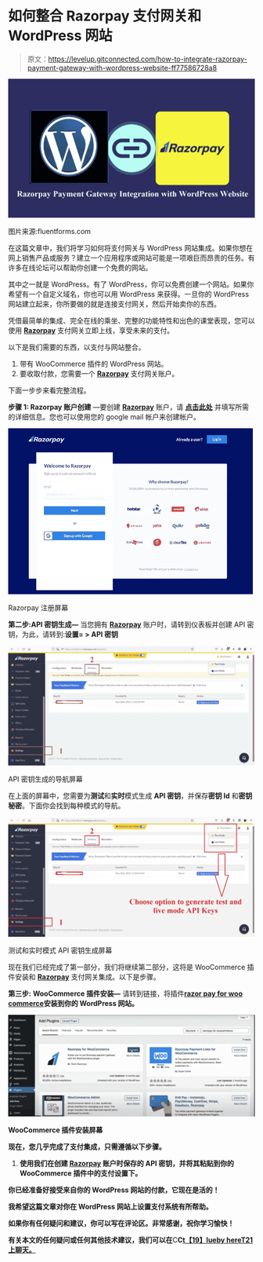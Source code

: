 # 如何整合 Razorpay 支付网关和 WordPress 网站

> 原文：<https://levelup.gitconnected.com/how-to-integrate-razorpay-payment-gateway-with-wordpress-website-ff77586728a8>

![](img/4e7665eea2fec60c21d54b9be9187009.png)

图片来源:fluentforms.com

在这篇文章中，我们将学习如何将支付网关与 WordPress 网站集成。如果你想在网上销售产品或服务？建立一个应用程序或网站可能是一项艰巨而昂贵的任务。有许多在线论坛可以帮助你创建一个免费的网站。

其中之一就是 WordPress。有了 WordPress，你可以免费创建一个网站。如果你希望有一个自定义域名，你也可以用 WordPress 来获得。一旦你的 WordPress 网站建立起来，你所要做的就是连接支付网关，然后开始卖你的东西。

凭借最简单的集成、完全在线的乘坐、完整的功能特性和出色的课堂表现，您可以使用 [**Razorpay**](https://rzp.io/i/2wiHeXb3dt) 支付网关立即上线，享受未来的支付。

以下是我们需要的东西，以支付与网站整合。

1.  带有 WooCommerce 插件的 WordPress 网站。
2.  要收取付款，您需要一个 [**Razorpay**](https://rzp.io/i/2wiHeXb3dt) 支付网关账户。

下面一步步来看完整流程。

**步骤 1: Razorpay 账户创建** —要创建 [**Razorpay**](https://rzp.io/i/2wiHeXb3dt) 账户，请 [**点击此处**](https://rzp.io/i/b8FhSlD) 并填写所需的详细信息。您也可以使用您的 google mail 帐户来创建帐户。

![](img/86619e14f40bd793b34a7ee3f026facd.png)

Razorpay 注册屏幕

**第二步:API 密钥生成—** 当您拥有 [**Razorpay**](https://rzp.io/i/2wiHeXb3dt) 账户时，请转到仪表板并创建 API 密钥，为此，请转到:**设置= > API 密钥**

![](img/ab1ed1d9cc9d2186638b15b7e715d3ee.png)

API 密钥生成的导航屏幕

在上面的屏幕中，您需要为**测试**和**实时**模式生成 **API 密钥**，并保存**密钥 Id** 和**密钥秘密**。下面你会找到每种模式的导航。

![](img/9b571e9551c3251d795a1beff8621805.png)

测试和实时模式 API 密钥生成屏幕

现在我们已经完成了第一部分，我们将继续第二部分，这将是 WooCommerce 插件安装和 [**Razorpay**](https://rzp.io/i/2wiHeXb3dt) 支付网关集成。以下是步骤。

**第三步:** **WooCommerce 插件安装—** 请转到链接，将插件[**razor pay for woo commerce**](https://razorpay.com/docs/ecommerce-plugins/woocommerce/)**安装到你的 WordPress 网站。**

**![](img/0c0539e9662046babc1ae1c107a42a56.png)**

**WooCommerce 插件安装屏幕**

**现在，您几乎完成了支付集成，只需遵循以下步骤。**

1.  **使用我们在创建 [**Razorpay**](https://rzp.io/i/2wiHeXb3dt) 账户时保存的 API 密钥，并将其粘贴到你的 WooCommerce 插件中的支付设置下。**

**你已经准备好接受来自你的 WordPress 网站的付款，它现在是活的！**

**我希望这篇文章对你在 WordPress 网站上设置支付系统有所帮助。**

**如果你有任何疑问和建议，你可以写在评论区。非常感谢，祝你学习愉快！**

**有关本文的任何疑问或任何其他技术建议，我们可以在**C**C[t【19】lueby hereT21 上聊天。](https://clueby.com/dilipk)**